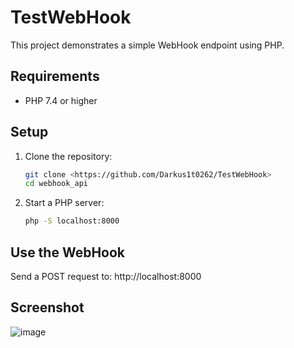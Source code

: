 # TestWebHook

This project demonstrates a simple WebHook endpoint using PHP.

## Requirements
- PHP 7.4 or higher

## Setup
1. Clone the repository:
   ```bash
   git clone <https://github.com/Darkus1t0262/TestWebHook>
   cd webhook_api
2. Start a PHP server:
   ```bash
   php -S localhost:8000

## Use the WebHook
Send a POST request to: http://localhost:8000

## Screenshot
![image](https://github.com/user-attachments/assets/4c0b57a2-7886-4644-b116-f06bfc301127)

